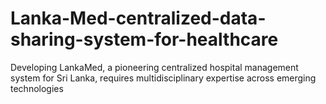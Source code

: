 # Lanka-Med-centralized-data-sharing-system-for-healthcare
Developing LankaMed, a pioneering centralized hospital management system for Sri Lanka, requires multidisciplinary expertise across emerging technologies
